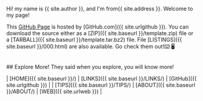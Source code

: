 ---
---

<br>
Hi! my name is {{ site.author }}, and I'm from{{ site.address }}. Welcome to my page!

This [GitHub Page](https://nichoje.github.io/os212/) is hosted by [GitHub.com]({{ site.urlgithub }}).
You can download the source either as a
[ZIP]({{ site.baseurl }}/template.zip) file or a
[TARBALL]({{ site.baseurl }}/template.tar.bz2) file.
File [LISTINGS]({{ site.baseurl }}/000.html) are also available. Go check them out!⌨️ 🖥

<br>
## Explore More!
They said when you explore, you will know more!

| [HOME]({{ site.baseurl }}/) | [LINKS]({{ site.baseurl }}/LINKS/) | [GitHub]({{ site.urlgithub }}) |
| [TIPS]({{ site.baseurl }}/TIPS/) | [ABOUT]({{ site.baseurl }}/ABOUT/) | [WEB]({{ site.urlweb }}) |





